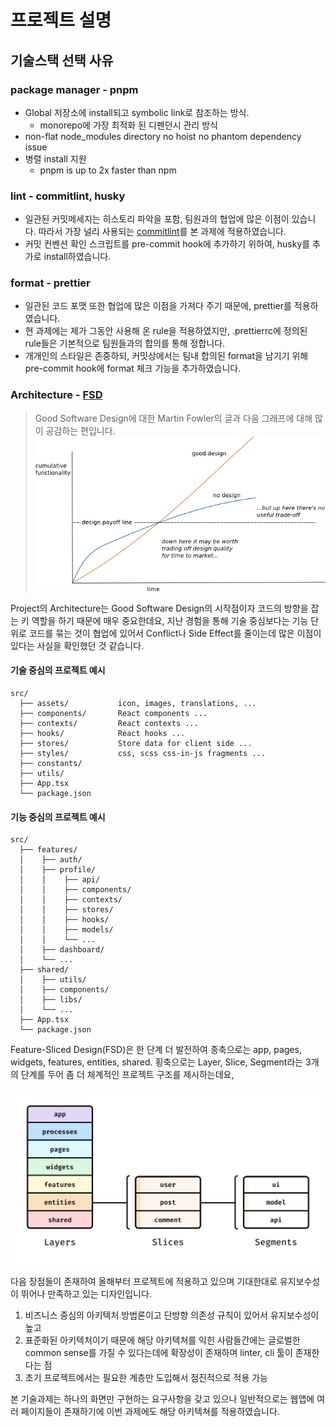 # 프로젝트 설명

## 기술스택 선택 사유

### package manager - pnpm
- Global 저장소에 install되고 symbolic link로 참조하는 방식.
  - monorepo에 가장 최적화 된 디펜던시 관리 방식
- non-flat node_modules directory no hoist no phantom dependency issue
- 병렬 install 지원
  - pnpm is up to 2x faster than npm

### lint - commitlint, husky
- 일관된 커밋메세지는 히스토리 파악을 포함, 팀원과의 협업에 많은 이점이 있습니다. 따라서 가장 널리 사용되는 [commitlint](https://commitlint.js.org/)를 본 과제에 적용하였습니다.
- 커밋 컨벤션 확인 스크립트를 pre-commit hook에 추가하기 위하여, husky를 추가로 install하였습니다.

### format - prettier
- 일관된 코드 포맷 또한 협업에 많은 이점을 가져다 주기 때문에, prettier를 적용하였습니다.
- 현 과제에는 제가 그동안 사용해 온 rule을 적용하였지만, .prettierrc에 정의된 rule들은 기본적으로 팀원들과의 합의를 통해 정합니다.
- 개개인의 스타일은 존중하되, 커밋상에서는 팀내 합의된 format을 남기기 위해 pre-commit hook에 format 체크 기능을 추가하였습니다.


### Architecture - [FSD](https://feature-sliced.design/)
> Good Software Design에 대한 Martin Fowler의 글과 다음 그래프에 대해 많이 공감하는 편입니다.
![Design Stamina Hypothesis by Martin Fowler.png](./design-stamina-hypothesis-by-martin-fowler.png)

Project의 Architecture는 Good Software Design의 시작점이자 코드의 방향을 잡는 키 역할을 하기 때문에 매우 중요한데요,
지난 경험을 통해 기술 중심보다는 기능 단위로 코드를 묶는 것이 협업에 있어서 Conflict나 Side Effect를 줄이는데 많은 이점이 있다는 사실을 확인했던 것 같습니다.

#### **기술 중심의 프로젝트 예시**
```
src/
  ├── assets/           icon, images, translations, ...
  ├── components/       React components ...
  ├── contexts/         React contexts ...      
  ├── hooks/            React hooks ...
  ├── stores/           Store data for client side ...
  ├── styles/           css, scss css-in-js fragments ...
  ├── constants/  
  ├── utils/      
  ├── App.tsx
  └── package.json      
```
#### **기능 중심의 프로젝트 예시**
```
src/
  ├── features/
  │    ├── auth/
  │    ├── profile/
  │    │    ├── api/
  │    │    ├── components/
  │    │    ├── contexts/
  │    │    ├── stores/
  │    │    ├── hooks/
  │    │    ├── models/
  │    │    └── ...
  │    ├── dashboard/
  │    └── ...
  ├── shared/
  │    ├── utils/
  │    ├── components/
  │    ├── libs/
  │    └── ...    
  ├── App.tsx
  └── package.json      
```

Feature-Sliced Design(FSD)은 한 단계 더 발전하여 종축으로는 app, pages, widgets, features, entities, shared.
횡축으로는 Layer, Slice, Segment라는 3개의 단계를 두어 좀 더 체계적인 프로젝트 구조를 제시하는데요,

![Concept of Feature-Sliced Design](./fsd-concept.jpg)

다음 장점들이 존재하여 올해부터 프로젝트에 적용하고 있으며 기대한대로 유지보수성이 뛰어나 만족하고 있는 디자인입니다. 
1. 비즈니스 중심의 아키텍처 방법론이고 단방향 의존성 규칙이 있어서 유지보수성이 높고
2. 표준화된 아키텍처이기 때문에 해당 아키텍쳐를 익힌 사람들간에는 글로벌한 common sense를 가질 수 있다는데에 확장성이 존재하며 linter, cli 툴이 존재한다는 점
3. 초기 프로젝트에서는 필요한 계층만 도입해서 점진적으로 적용 가능

본 기술과제는 하나의 화면만 구현하는 요구사항을 갖고 있으나 일반적으로는 웹앱에 여러 페이지들이 존재하기에 이번 과제에도 해당 아키텍쳐를 적용하였습니다.

